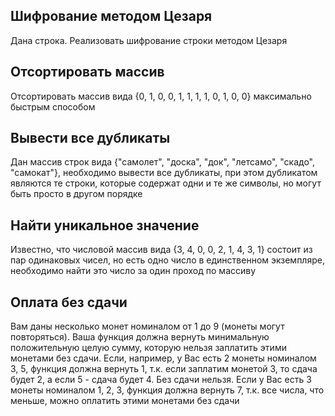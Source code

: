 ## Шифрование методом Цезаря
Дана строка. Реализовать шифрование строки методом Цезаря 

## Отсортировать массив
Отсортировать массив вида {0, 1, 0, 0, 1, 1, 1, 1, 0, 1, 0, 0} максимально быстрым способом

## Вывести все дубликаты
Дан массив строк вида {"самолет", "доска", "док", "летсамо", "скадо", "самокат"}, необходимо вывести все дубликаты, 
при этом дубликатом являются те строки, которые содержат одни и те же символы, но могут быть просто в другом порядке

## Найти уникальное значение
Известно, что числовой массив вида {3, 4, 0, 0, 2, 1, 4, 3, 1} состоит из пар одинаковых чисел, но есть одно число 
в единственном экземпляре, необходимо найти это число за один проход по массиву

## Оплата без сдачи
Вам даны несколько монет номиналом от 1 до 9 (монеты могут повторяться). Ваша функция должна вернуть
минимальную положительную целую сумму, которую нельзя заплатить этими монетами без сдачи.
Если, например, у Вас есть 2 монеты номиналом 3, 5, функция должна вернуть 1, т.к. если заплатим монетой 3,
то сдача будет 2, а если 5 - сдача будет 4. Без сдачи нельзя.
Если у Вас есть 3 монеты номиналом 1, 2, 3, функция должна вернуть 7, т.к. все числа, что меньше,
можно оплатить этими монетами без сдачи